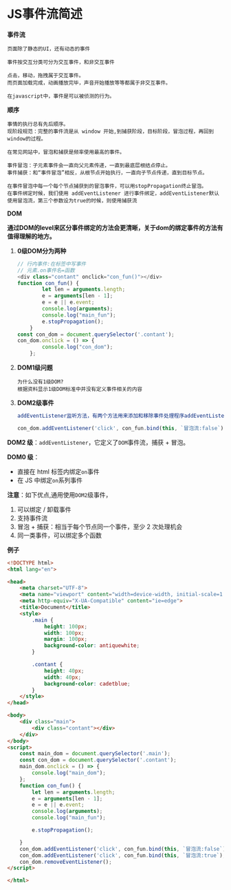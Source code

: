 

# JS事件流简述

**事件流**

```
页面除了静态的UI，还有动态的事件

事件按交互分类可分为交互事件，和非交互事件

点击，移动，拖拽属于交互事件。
而页面加载完成，动画播放完毕，声音开始播放等等都属于非交互事件。

在javascript中，事件是可以被侦测的行为。
```

**顺序**

```
事情的执行总有先后顺序。
现阶段规范：完整的事件流是从 window 开始,到捕获阶段，目标阶段，冒泡过程，再回到window的过程。

在常见网站中，冒泡和捕获是频率使用最高的事件。

事件冒泡：子元素事件会一直向父元素传递，一直到最底层根结点停止。
事件捕获：和“事件冒泡”相反，从根节点开始执行，一直向子节点传递，直到目标节点。

在事件冒泡中每一个每个节点捕获到的冒泡事件，可以用stopPropagation终止冒泡。
在事件绑定时候，我们使用 addEventListener 进行事件绑定，addEventListener默认使用冒泡流，第三个参数设为true的时候，则使用捕获流
```

**DOM**

**通过DOM的level来区分事件绑定的方法会更清晰，关于dom的绑定事件的方法有值得理解的地方。**

1. **0级DOM分为两种**

   ```javascript
   // 行内事件:在标签中写事件
   // 元素.on事件名=函数
   <div class="contant" onclick="con_fun()"></div> 
   function con_fun() {
           let len = arguments.length;
           e = arguments[len - 1];
           e = e || e.event;
           console.log(arguments);
           console.log("main_fun");
           e.stopPropagation();
       }
   const con_dom = document.querySelector('.contant');
   con_dom.onclick = () => {
           console.log("con_dom");
       };
   ```

2. **DOM1级问题**

   ```
   为什么没有1级DOM?
   根据资料显示1级DOM标准中并没有定义事件相关的内容
   ```

3. **DOM2级事件**

   ```javascript
   addEventListener监听方法，有两个方法用来添加和移除事件处理程序addEventListener()和removeEventListener()。
   
   con_dom.addEventListener('click', con_fun.bind(this, `冒泡流:false`), false)
   ```

**DOM2 级**：`addEventListener`，它定义了`DOM`事件流，捕获 + 冒泡。

**DOM0 级**：

- 直接在 html 标签内绑定`on`事件
- 在 JS 中绑定`on`系列事件

**注意**：如下优点,通用使用`DOM2`级事件，

1. 可以绑定 / 卸载事件
2. 支持事件流
3. 冒泡 + 捕获：相当于每个节点同一个事件，至少 2 次处理机会
4. 同一类事件，可以绑定多个函数



**例子**

```html
<!DOCTYPE html>
<html lang="en">

<head>
    <meta charset="UTF-8">
    <meta name="viewport" content="width=device-width, initial-scale=1.0">
    <meta http-equiv="X-UA-Compatible" content="ie=edge">
    <title>Document</title>
    <style>
        .main {
            height: 100px;
            width: 100px;
            margin: 100px;
            background-color: antiquewhite;
        }

        .contant {
            height: 40px;
            width: 40px;
            background-color: cadetblue;
        }
    </style>
</head>

<body>
    <div class="main">
        <div class="contant"></div>
    </div>
</body>
<script>
    const main_dom = document.querySelector('.main');
    const con_dom = document.querySelector('.contant');
    main_dom.onclick = () => {
        console.log("main_dom");
    };
    function con_fun() {
        let len = arguments.length;
        e = arguments[len - 1];
        e = e || e.event;
        console.log(arguments);
        console.log("main_fun");

        e.stopPropagation();

    }
    con_dom.addEventListener('click', con_fun.bind(this, `冒泡流:false`), false)
    con_dom.addEventListener('click', con_fun.bind(this, `冒泡流:true`), true)
    con_dom.removeEventListener();
</script>

</html>
```



